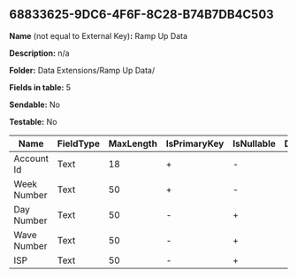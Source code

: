 ## 68833625-9DC6-4F6F-8C28-B74B7DB4C503

**Name** (not equal to External Key)**:** Ramp Up Data

**Description:** n/a

**Folder:** Data Extensions/Ramp Up Data/

**Fields in table:** 5

**Sendable:** No

**Testable:** No

| Name | FieldType | MaxLength | IsPrimaryKey | IsNullable | DefaultValue |
| --- | --- | --- | --- | --- | --- |
| Account Id | Text | 18 | + | - |  |
| Week Number | Text | 50 | + | - |  |
| Day Number | Text | 50 | - | + |  |
| Wave Number | Text | 50 | - | + |  |
| ISP | Text | 50 | - | + |  |

